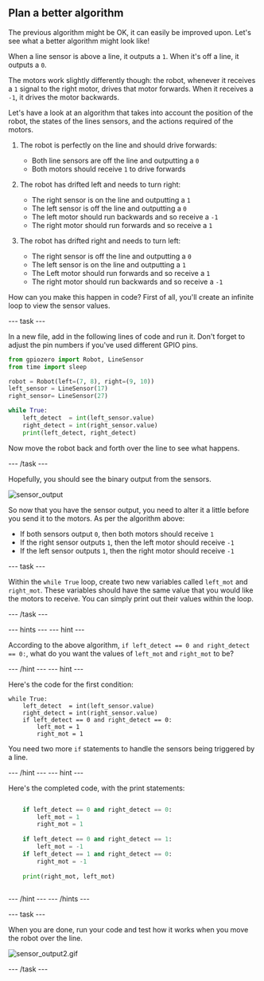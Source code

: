 ## Plan a better algorithm

The previous algorithm might be OK, it can easily be improved upon. Let's see what a better algorithm might look like!

When a line sensor is above a line, it outputs a `1`. When it's off a line, it outputs a `0`.

The motors work slightly differently though: the robot, whenever it receives a `1` signal to the right motor, drives that motor forwards. When it receives a `-1`, it drives the motor backwards.

Let's have a look at an algorithm that takes into account the position of the robot, the states of the lines sensors, and the actions required of the motors.

1. The robot is perfectly on the line and should drive forwards:
    
    - Both line sensors are off the line and outputting a `0`
    - Both motors should receive `1` to drive forwards

2. The robot has drifted left and needs to turn right:
    
    - The right sensor is on the line and outputting a `1`
    - The left sensor is off the line and outputting a `0`
    - The left motor should run backwards and so receive a `-1`
    - The right motor should run forwards and so receive a `1`

3. The robot has drifted right and needs to turn left:
    
    - The right sensor is off the line and outputting a `0`
    - The left sensor is on the line and outputting a `1`
    - The Left motor should run forwards and so receive a `1`
    - The right motor should run backwards and so receive a `-1`

How can you make this happen in code? First of all, you'll create an infinite loop to view the sensor values.

\--- task \---

In a new file, add in the following lines of code and run it. Don't forget to adjust the pin numbers if you've used different GPIO pins.

```python
from gpiozero import Robot, LineSensor
from time import sleep

robot = Robot(left=(7, 8), right=(9, 10)) 
left_sensor = LineSensor(17)
right_sensor= LineSensor(27)

while True:
    left_detect  = int(left_sensor.value)
    right_detect = int(right_sensor.value)
    print(left_detect, right_detect)
```

Now move the robot back and forth over the line to see what happens.

\--- /task \---

Hopefully, you should see the binary output from the sensors.

![sensor_output](images/sensor_output.gif)

So now that you have the sensor output, you need to alter it a little before you send it to the motors. As per the algorithm above:

- If both sensors output `0`, then both motors should receive `1`
- If the right sensor outputs `1`, then the left motor should receive `-1`
- If the left sensor outputs `1`, then the right motor should receive `-1`

\--- task \---

Within the `while True` loop, create two new variables called `left_mot` and `right_mot`. These variables should have the same value that you would like the motors to receive. You can simply print out their values within the loop.

\--- /task \---

\--- hints \--- \--- hint \---

According to the above algorithm, `if left_detect == 0 and right_detect == 0:`, what do you want the values of `left_mot` and `right_mot` to be?

\--- /hint \--- \--- hint \---

Here's the code for the first condition:

    while True:
        left_detect  = int(left_sensor.value)
        right_detect = int(right_sensor.value)
        if left_detect == 0 and right_detect == 0:
            left_mot = 1
            right_mot = 1
    

You need two more `if` statements to handle the sensors being triggered by a line.

\--- /hint \--- \--- hint \---

Here's the completed code, with the print statements:

```python while True: left_detect = int(left_sensor.value) right_detect = int(right_sensor.value)

    if left_detect == 0 and right_detect == 0:
        left_mot = 1
        right_mot = 1
    
    if left_detect == 0 and right_detect == 1:
        left_mot = -1
    if left_detect == 1 and right_detect == 0:
        right_mot = -1
    
    print(right_mot, left_mot)
    

```

\--- /hint \--- \--- /hints \---

\--- task \---

When you are done, run your code and test how it works when you move the robot over the line.

![sensor_output2.gif](images/sensor_output2.gif)

\--- /task \---
